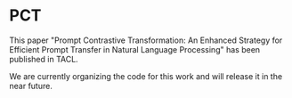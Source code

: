 # PCT

This paper "Prompt Contrastive Transformation: An Enhanced Strategy for Efficient Prompt Transfer in Natural Language Processing" has been published in TACL.


We are currently organizing the code for this work and will release it in the near future.

